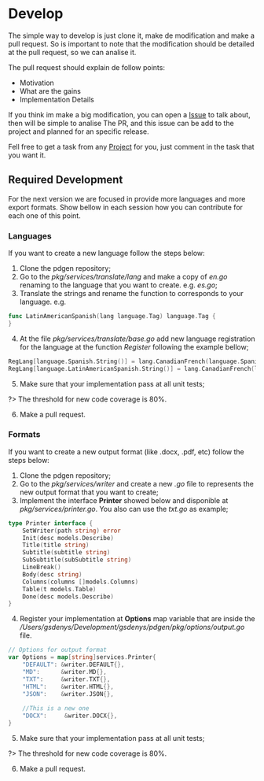 # Develop

The simple way to develop is just clone it, make de modification and make a pull request. So is important to note that the modification should be detailed at the pull request, so we can analise it. 

The pull request should explain de follow points:

* Motivation
* What are the gains
* Implementation Details

If you think im make a big modification, you can open a [Issue](https://github.com/gsdenys/pdgen/issues) to talk about, then will be simple to analise The PR, and this issue can be add to the project and planned for an specific release.

Fell free to get a task from any [Project](https://github.com/gsdenys/pdgen/projects?query=is%3Aopen) for you, just comment in the task that you want it.

## Required Development

For the next version we are focused in provide more languages and more export formats. Show bellow in each session how you can contribute for each one of this point.

### Languages

If you want to create a new language follow the steps below:

1. Clone the pdgen repository;
2. Go to the _pkg/services/translate/lang_ and make a copy of _en.go_ renaming to the language that you want to create. e.g. _es.go_;
3. Translate the strings and rename the function to corresponds to your language. e.g. 

```go
func LatinAmericanSpanish(lang language.Tag) language.Tag {
}
```
4. At the file _pkg/services/translate/base.go_ add new language registration for the language at the function _Register_ following the example bellow;

```go
RegLang[language.Spanish.String()] = lang.CanadianFrench(language.Spanish)
RegLang[language.LatinAmericanSpanish.String()] = lang.CanadianFrench(language.LatinAmericanSpanish)
```

5. Make sure that your implementation pass at all unit tests;

?> The threshold for new code coverage is 80%.

6. Make a pull request.


### Formats

If you want to create a new output format (like .docx, .pdf, etc) follow the steps below:

1. Clone the pdgen repository;
2. Go to the _pkg/services/writer_ and create a new _.go_ file to represents the new output format that you want to create;
3. Implement the interface __Printer__ showed below and disponible at _pkg/services/printer.go_. You also can use the _txt.go_ as example;

```go
type Printer interface {
	SetWriter(path string) error
	Init(desc models.Describe)
	Title(title string)
	Subtitle(subtitle string)
	SubSubtitle(subSubtitle string)
	LineBreak()
	Body(desc string)
	Columns(columns []models.Columns)
	Table(t models.Table)
	Done(desc models.Describe)
}
```

4. Register your implementation at __Options__ map variable that are inside the _/Users/gsdenys/Development/gsdenys/pdgen/pkg/options/output.go_ file. 

```go
// Options for output format
var Options = map[string]services.Printer{
	"DEFAULT": &writer.DEFAULT{},
	"MD":      &writer.MD{},
	"TXT":     &writer.TXT{},
	"HTML":    &writer.HTML{},
	"JSON":    &writer.JSON{},
    
    //This is a new one
    "DOCX":     &writer.DOCX{}, 
}
```

5. Make sure that your implementation pass at all unit tests;

?> The threshold for new code coverage is 80%.

6. Make a pull request.
